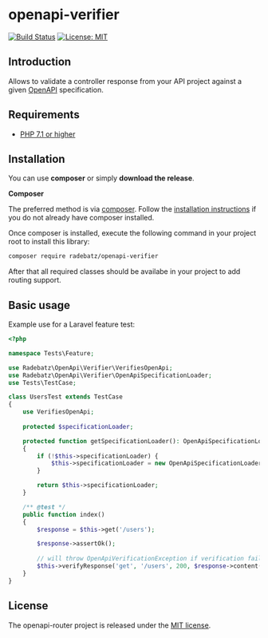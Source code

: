# openapi-verifier

[![Build Status](https://travis-ci.org/DerManoMann/openapi-verifier.png)](https://travis-ci.org/DerManoMann/openapi-router)
[![License: MIT](https://img.shields.io/badge/License-MIT-yellow.svg)](https://opensource.org/licenses/MIT)

## Introduction
Allows to validate a controller response from your API project against a given [OpenAPI](https://www.openapis.org/)
specification. 

## Requirements
* [PHP 7.1 or higher](http://www.php.net/)

## Installation

You can use **composer** or simply **download the release**.

**Composer**

The preferred method is via [composer](https://getcomposer.org). Follow the
[installation instructions](https://getcomposer.org/doc/00-intro.md) if you do not already have
composer installed.

Once composer is installed, execute the following command in your project root to install this library:

```sh
composer require radebatz/openapi-verifier
```
After that all required classes should be availabe in your project to add routing support.

## Basic usage

Example use for a Laravel feature test:

```php
<?php

namespace Tests\Feature;

use Radebatz\OpenApi\Verifier\VerifiesOpenApi;
use Radebatz\OpenApi\Verifier\OpenApiSpecificationLoader;
use Tests\TestCase;

class UsersTest extends TestCase
{
    use VerifiesOpenApi;
    
    protected $specificationLoader;

    protected function getSpecificationLoader(): OpenApiSpecificationLoader
    {
        if (!$this->specificationLoader) {
            $this->specificationLoader = new OpenApiSpecificationLoader(__DIR__ . '/../../openapi.yaml');
        }

        return $this->specificationLoader;
    }

    /** @test */
    public function index()
    {
        $response = $this->get('/users');

        $response->assertOk();
        
        // will throw OpenApiVerificationException if verification fails
        $this->verifyResponse('get', '/users', 200, $response->content());
    }
}

```

## License

The openapi-router project is released under the [MIT license](LICENSE).
